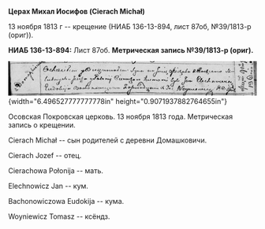**Церах Михал Иосифов (Cierach Michał)**

13 ноября 1813 г -- крещение (НИАБ 136-13-894, лист 87об, №39/1813-р
(ориг)).

**НИАБ 136-13-894:** Лист 87об. **Метрическая запись №39/1813-р
(ориг).**

![](./media/9b75ee46c85276ab69d6928a2d9d626a79f504e5.png){width="6.496527777777778in"
height="0.9071937882764655in"}

Осовская Покровская церковь. 13 ноября 1813 года. Метрическая запись о
крещении.

Cierach Michał -- сын родителей с деревни Домашковичи.

Cierach Jozef -- отец.

Cierachowa Połonija -- мать.

Elechnowicz Jan -- кум.

Bachonowiczowa Eudokija -- кума.

Woyniewicz Tomasz -- ксёндз.
